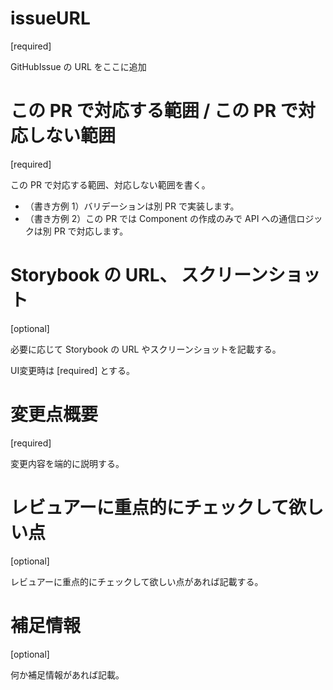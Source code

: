 # issueURL

[required]

GitHubIssue の URL をここに追加

# この PR で対応する範囲 / この PR で対応しない範囲

[required]

この PR で対応する範囲、対応しない範囲を書く。

- （書き方例 1）バリデーションは別 PR で実装します。
- （書き方例 2）この PR では Component の作成のみで API への通信ロジックは別 PR で対応します。

# Storybook の URL、 スクリーンショット

[optional]

必要に応じて Storybook の URL やスクリーンショットを記載する。

UI変更時は [required] とする。

# 変更点概要

[required]

変更内容を端的に説明する。

# レビュアーに重点的にチェックして欲しい点

[optional]

レビュアーに重点的にチェックして欲しい点があれば記載する。

# 補足情報

[optional]

何か補足情報があれば記載。

